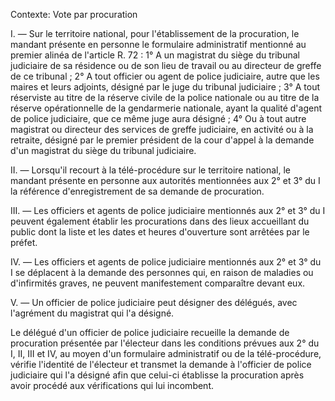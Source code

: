 Contexte: Vote par procuration

I. — Sur le territoire national, pour l'établissement de la procuration, le mandant présente en personne le formulaire administratif mentionné au premier alinéa de l'article R. 72 : 1° A un magistrat du siège du tribunal judiciaire de sa résidence ou de son lieu de travail ou au directeur de greffe de ce tribunal ; 2° A tout officier ou agent de police judiciaire, autre que les maires et leurs adjoints, désigné par le juge du tribunal judiciaire ; 3° A tout réserviste au titre de la réserve civile de la police nationale ou au titre de la réserve opérationnelle de la gendarmerie nationale, ayant la qualité d'agent de police judiciaire, que ce même juge aura désigné ; 4° Ou à tout autre magistrat ou directeur des services de greffe judiciaire, en activité ou à la retraite, désigné par le premier président de la cour d'appel à la demande d'un magistrat du siège du tribunal judiciaire.

II. — Lorsqu'il recourt à la télé-procédure sur le territoire national, le mandant présente en personne aux autorités mentionnées aux 2° et 3° du I la référence d'enregistrement de sa demande de procuration.

III. — Les officiers et agents de police judiciaire mentionnés aux 2° et 3° du I peuvent également établir les procurations dans des lieux accueillant du public dont la liste et les dates et heures d'ouverture sont arrêtées par le préfet.

IV. — Les officiers et agents de police judiciaire mentionnés aux 2° et 3° du I se déplacent à la demande des personnes qui, en raison de maladies ou d'infirmités graves, ne peuvent manifestement comparaître devant eux.

V. — Un officier de police judiciaire peut désigner des délégués, avec l'agrément du magistrat qui l'a désigné.

Le délégué d'un officier de police judiciaire recueille la demande de procuration présentée par l'électeur dans les conditions prévues aux 2° du I, II, III et IV, au moyen d'un formulaire administratif ou de la télé-procédure, vérifie l'identité de l'électeur et transmet la demande à l'officier de police judiciaire qui l'a désigné afin que celui-ci établisse la procuration après avoir procédé aux vérifications qui lui incombent.